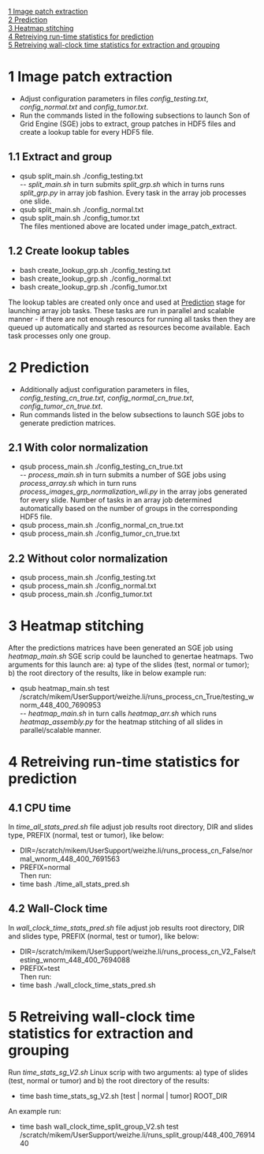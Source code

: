 [1 Image patch extraction](#1-image-patch-extraction)  
[2 Prediction](#2-prediction)  
[3 Heatmap stitching](#3-heatmap-stitching)  
[4 Retreiving run-time statistics for prediction](#4-Retreiving-run-time-statistics-for-prediction)  
[5 Retreiving wall-clock time statistics for extraction and grouping](#5-Retreiving-wall-clock-time-statistics-for-extraction-and-grouping)  


# 1 Image patch extraction
- Adjust configuration parameters in files *config_testing.txt*, *config_normal.txt* and *config_tumor.txt*.
- Run the commands listed in the following subsections to launch Son of Grid Engine (SGE) jobs to extract, group patches in HDF5 files and create a lookup table for every HDF5 file. 
## 1.1 Extract and group
- qsub split_main.sh ./config_testing.txt  
-- *split_main.sh* in turn submits *split_grp.sh* which in turns runs *split_grp.py* in array job fashion. Every task in the array job processes one slide.
- qsub split_main.sh ./config_normal.txt  
- qsub split_main.sh ./config_tumor.txt  
The files mentioned above are located under image_patch_extract.
## 1.2 Create lookup tables
- bash create_lookup_grp.sh ./config_testing.txt  
- bash create_lookup_grp.sh ./config_normal.txt  
- bash create_lookup_grp.sh ./config_tumor.txt  

The lookup tables are created only once and used at [Prediction](#2-prediction) stage for launching array job tasks. These tasks are run in parallel and scalable manner - if there are not enough resourcs for running all tasks then they are queued up automatically and started as resources become available. Each task processes only one group. 

# 2 Prediction
- Additionally adjust configuration parameters in files, *config_testing_cn_true.txt*, *config_normal_cn_true.txt*, *config_tumor_cn_true.txt*.
- Run commands listed in the below subsections to launch SGE jobs to generate prediction matrices.
## 2.1 With color normalization
- qsub process_main.sh ./config_testing_cn_true.txt  
-- *process_main.sh* in turn submits a number of SGE jobs using *process_array.sh* which in turn runs *process_images_grp_normalization_wli.py* in the array jobs generated for every slide. Number of tasks in an array job determined automatically based on the number of groups in the corresponding HDF5 file.
- qsub process_main.sh ./config_normal_cn_true.txt  
- qsub process_main.sh ./config_tumor_cn_true.txt  

## 2.2 Without color normalization 
- qsub process_main.sh ./config_testing.txt  
- qsub process_main.sh ./config_normal.txt  
- qsub process_main.sh ./config_tumor.txt  

# 3 Heatmap stitching
After the predictions matrices have been generated an SGE job using *heatmap_main.sh* SGE scrip could be launched to genertae heatmaps. Two arguments for this launch are: a) type of the slides (test, normal or tumor); b) the root directory of the results, like in below example run:  
- qsub heatmap_main.sh test /scratch/mikem/UserSupport/weizhe.li/runs_process_cn_True/testing_wnorm_448_400_7690953  
-- *heatmap_main.sh* in turn calls *heatmap_arr.sh* which runs *heatmap_assembly.py* for the heatmap stitching of all slides in parallel/scalable manner.
# 4 Retreiving run-time statistics for prediction
## 4.1 CPU time
In *time_all_stats_pred.sh* file adjust job results root directory, DIR and slides type, PREFIX (normal, test or tumor), like below:  
- DIR=/scratch/mikem/UserSupport/weizhe.li/runs_process_cn_False/normal_wnorm_448_400_7691563  
- PREFIX=normal  
Then run:  
- time bash ./time_all_stats_pred.sh
## 4.2 Wall-Clock time
In *wall_clock_time_stats_pred.sh* file adjust job results root directory, DIR and slides type, PREFIX (normal, test or tumor), like below:  
- DIR=/scratch/mikem/UserSupport/weizhe.li/runs_process_cn_V2_False/testing_wnorm_448_400_7694088  
- PREFIX=test  
Then run:  
- time bash ./wall_clock_time_stats_pred.sh  

# 5 Retreiving wall-clock time statistics for extraction and grouping
Run *time_stats_sg_V2.sh* Linux scrip with two arguments: a) type of slides (test, normal or tumor) and b) the root directory of the results:
- time bash time_stats_sg_V2.sh [test | normal | tumor] ROOT_DIR  

An example run:  
- time bash wall_clock_time_split_group_V2.sh test /scratch/mikem/UserSupport/weizhe.li/runs_split_group/448_400_7691440  

